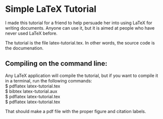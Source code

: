 Simple LaTeX Tutorial
=====================

I made this tutorial for a friend to help persuade her into using LaTeX for
writing documents. Anyone can use it, but it is aimed at people who have never
used LaTeX before.  

The tutorial is the file latex-tutorial.tex. In other words, the source code is
the documenation.

Compiling on the command line:
------------------------------

Any LaTeX application will compile the tutorial, but if you want to compile it
in a terminal, run the following commands:   
$ pdflatex latex-tutorial.tex  
$ bibtex latex-tutorial.aux  
$ pdflatex latex-tutorial.tex  
$ pdflatex latex-tutorial.tex  

That should make a pdf file with the proper figure and citation labels.
